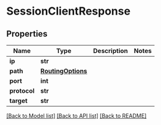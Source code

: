 # SessionClientResponse

## Properties
Name | Type | Description | Notes
------------ | ------------- | ------------- | -------------
**ip** | **str** |  | 
**path** | [**RoutingOptions**](RoutingOptions.md) |  | 
**port** | **int** |  | 
**protocol** | **str** |  | 
**target** | **str** |  | 

[[Back to Model list]](../README.md#documentation-for-models) [[Back to API list]](../README.md#documentation-for-api-endpoints) [[Back to README]](../README.md)

